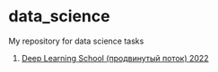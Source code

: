 # data_science
My repository for data science tasks


1. <a href="https://github.com/alexa-mint/data_science/tree/main/dls_advanced_2022">Deep Learning School (продвинутый поток) 2022</a>
